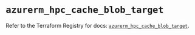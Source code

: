 # `azurerm_hpc_cache_blob_target`

Refer to the Terraform Registry for docs: [`azurerm_hpc_cache_blob_target`](https://registry.terraform.io/providers/hashicorp/azurerm/3.91.0/docs/resources/hpc_cache_blob_target).
